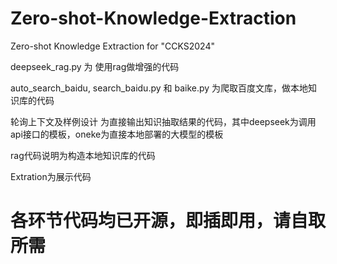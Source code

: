 # Zero-shot-Knowledge-Extraction
Zero-shot Knowledge Extraction for "CCKS2024"

deepseek_rag.py 为 使用rag做增强的代码

auto_search_baidu, search_baidu.py 和 baike.py 为爬取百度文库，做本地知识库的代码

轮询上下文及样例设计 为直接输出知识抽取结果的代码，其中deepseek为调用api接口的模板，oneke为直接本地部署的大模型的模板

rag代码说明为构造本地知识库的代码

Extration为展示代码

# 各环节代码均已开源，即插即用，请自取所需